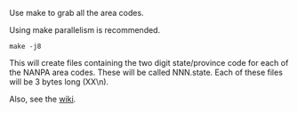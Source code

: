 Use make to grab all the area codes.

Using make parallelism is recommended.

    make -j8

This will create files containing the two digit state/province code for
each of the NANPA area codes.  These will be called NNN.state.  Each of
these files will be 3 bytes long (XX\n).

Also, see the [wiki](/jamesandariese/areacodesnarfer/wiki).
